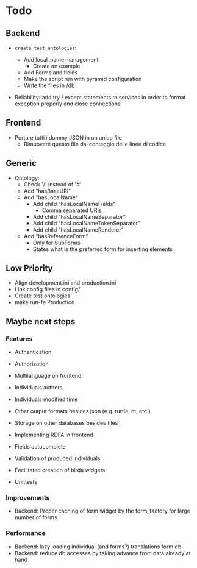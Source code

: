 # Todo

## Backend
 
 - `create_test_ontologies`: 
    - Add local_name management
        -  Create an example
    - Add Forms and fields
    - Make the script run with pyramid configuration
    - Write the files in /db
 
 - Reliability: add try / except statements to services in order to format exception
   properly and close connections

## Frontend

 - Portare tutti i dummy JSON in un unico file
    - Rimuovere questo file dal conteggio delle linee di codice 


## Generic

 - Ontology:
    - Check '/' instead of '#'
    - Add "hasBaseURI"
    - Add "hasLocalName"
        - Add child "hasLocalNameFields"
            - Comma separated URIs
        - Add child "hasLocalNameSeparator"
        - Add child "hasLocalNameTokenSeparator"
        - Add child "hasLocalNameRenderer"
	- Add "hasReferenceForm"
	    - Only for SubForms
	    - States what is the preferred form for inserting elements
    

## Low Priority

 - Align development.ini and production.ini
 - Link config files in config/
 - Create test ontologies
 - make run-fe Production
 
## Maybe next steps

### Features

 - Authentication
 - Authorization
 - Multilanguage on frontend
 - Individuals authors
 - Individuals modified time
 - Other output formats besides json (e.g. turtle, nt, etc.)
 - Storage on other databases besides files
 - Implementing RDFA in frontend
 - Fields autocomplete

 - Validation of produced individuals
 - Facilitated creation of birda widgets
 - Unittests

### Improvements
 - Backend: Proper caching of form widget by the form_factory for large number of forms

### Performance
 - Backend: lazy loading individual (and forms?) translations form db
 - Backend: reduce db accesses by taking advance from data already at hand